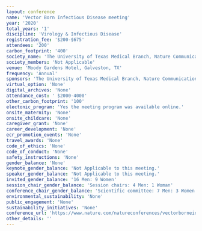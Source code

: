 ```yaml
---
layout: conference 
name: 'Vector Born Infectious Disease meeting'
year: '2020'
total_years: '1'
discipline: 'Virology & Infectious Disease'
registration_fee: '$200-$675'
attendees: '200'
carbon_footprint: '400'
society_name: 'The University of Texas Medical Branch, Nature Communications, and npj Vaccines'
society_members: 'Not Applicable'
venue: 'Moody Gardens Hotel, Galveston, TX'
frequency: 'Annual'
sponsors: 'The University of Texas Medical Branch, Nature Communications, and npj Vaccines'
virtual_option: 'None'
digital_archives: 'None'
attendance_cost: ' $2000-4000'
other_carbon_footprint: '100'
electonic_program: 'Yes the meeting program was available online.'
onsite_maternity: 'None'
onsite_childcare: 'None'
caregiver_grant: 'None'
career_development: 'None'
ecr_promotion_events: 'None'
travel_awards: 'None'
code_of_ethics: 'None'
code_of_conduct: 'None'
safety_instructions: 'None'
gender_balance: 'None'
keynote_gender_balance: 'Not Applicable to this meeting.'
speaker_gender_balance: 'Not Applicable to this meeting.'
invited_gender_balance: '16 Men: 9 Women'
session_chair_gender_balance: 'Session chairs: 4 Men: 1 Woman'
conference_chair_gender_balance: 'Scientific committee: 7 Men: 3 Women'
environmental_sustainability: 'None'
public_engagement: 'None'
sustainability_initiatives: 'None'
conference_url: 'https://www.nature.com/natureconferences/vectorborneid20/index.html'
other_details: ''
---
```


